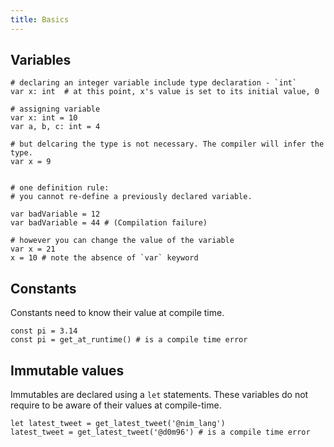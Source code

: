 ```yaml
---
title: Basics
---
```


## Variables

```{.input}
# declaring an integer variable include type declaration - `int`
var x: int  # at this point, x's value is set to its initial value, 0

# assigning variable
var x: int = 10
var a, b, c: int = 4

# but delcaring the type is not necessary. The compiler will infer the type.
var x = 9


# one definition rule:
# you cannot re-define a previously declared variable.

var badVariable = 12
var badVariable = 44 # (Compilation failure)

# however you can change the value of the variable
var x = 21
x = 10 # note the absence of `var` keyword 
```


## Constants

Constants need to know their value at compile time.

```{.input}
const pi = 3.14
const pi = get_at_runtime() # is a compile time error
```

## Immutable values

Immutables are declared using a `let` statements. These variables do not require to be aware of their values at compile-time.

```{.input}
let latest_tweet = get_latest_tweet('@nim_lang')
latest_tweet = get_latest_tweet('@d0m96') # is a compile time error
```
